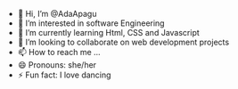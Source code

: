 - 👋 Hi, I’m @AdaApagu
- 👀 I’m interested in software Engineering
- 🌱 I’m currently learning Html, CSS and Javascript
- 💞️ I’m looking to collaborate on web development projects
- 📫 How to reach me ...
- 😄 Pronouns: she/her
- ⚡ Fun fact: I love dancing 

<!---
AdaApagu/AdaApagu is a ✨ special ✨ repository because its `README.md` (this file) appears on your GitHub profile.
You can click the Preview link to take a look at your changes.
--->
